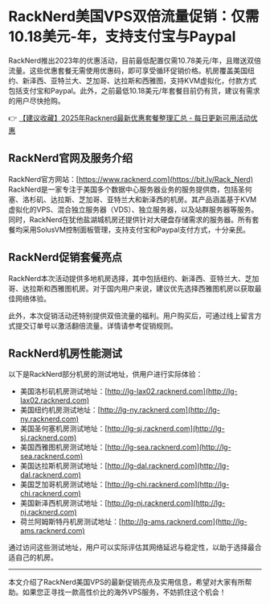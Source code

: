 # RackNerd美国VPS双倍流量促销：仅需10.18美元-年，支持支付宝与Paypal

RackNerd推出2023年的优惠活动，目前最低配置仅需10.78美元/年，且赠送双倍流量。这些优惠套餐无需使用优惠码，即可享受循环促销价格。机房覆盖美国纽约、新泽西、亚特兰大、芝加哥、达拉斯和西雅图，支持KVM虚拟化，付款方式包括支付宝和Paypal。此外，之前最低10.18美元/年套餐目前仍有货，建议有需求的用户尽快抢购。

👉 [【建议收藏】2025年Racknerd最新优惠套餐整理汇总 - 每日更新可用活动优惠](https://bit.ly/Rack_Nerd)

## RackNerd官网及服务介绍

RackNerd官方网站：[https://www.racknerd.com](https://bit.ly/Rack_Nerd)  
RackNerd是一家专注于美国多个数据中心服务器业务的服务提供商，包括圣何塞、洛杉矶、达拉斯、芝加哥、亚特兰大和新泽西的机房。其产品涵盖基于KVM虚拟化的VPS、混合独立服务器（VDS）、独立服务器，以及站群服务器等服务。同时，RackNerd在犹他盐湖城机房还提供针对大硬盘存储需求的服务器。所有套餐均采用SolusVM控制面板管理，支持支付宝和Paypal支付方式，十分亲民。

## RackNerd促销套餐亮点

RackNerd本次活动提供多地机房选择，其中包括纽约、新泽西、亚特兰大、芝加哥、达拉斯和西雅图机房。对于国内用户来说，建议优先选择西雅图机房以获取最佳网络体验。

此外，本次促销活动还特别提供双倍流量的福利。用户购买后，可通过线上留言方式提交订单号以激活翻倍流量。详情请参考促销规则。

## RackNerd机房性能测试

以下是RackNerd部分机房的测试地址，供用户进行实际体验：
- 美国洛杉矶机房测试地址：[http://lg-lax02.racknerd.com](http://lg-lax02.racknerd.com)
- 美国纽约机房测试地址：[http://lg-ny.racknerd.com](http://lg-ny.racknerd.com)
- 美国圣何塞机房测试地址：[http://lg-sj.racknerd.com](http://lg-sj.racknerd.com)
- 美国西雅图机房测试地址：[http://lg-sea.racknerd.com](http://lg-sea.racknerd.com)
- 美国达拉斯机房测试地址：[http://lg-dal.racknerd.com](http://lg-dal.racknerd.com)
- 美国芝加哥机房测试地址：[http://lg-chi.racknerd.com](http://lg-chi.racknerd.com)
- 美国新泽西机房测试地址：[http://lg-nj.racknerd.com](http://lg-nj.racknerd.com)
- 荷兰阿姆斯特丹机房测试地址：[http://lg-ams.racknerd.com](http://lg-ams.racknerd.com)

通过访问这些测试地址，用户可以实际评估其网络延迟与稳定性，以助于选择最合适自己的机房。

---

本文介绍了RackNerd美国VPS的最新促销亮点及实用信息，希望对大家有所帮助。如果您正寻找一款高性价比的海外VPS服务，不妨抓住这个机会！